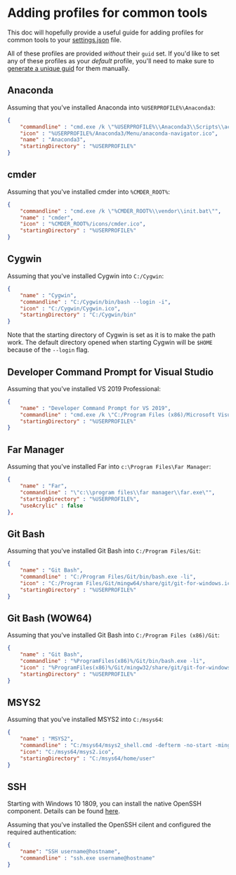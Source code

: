 # Adding profiles for common tools

This doc will hopefully provide a useful guide for adding profiles for common tools to your
[settings.json](https://github.com/microsoft/terminal/blob/master/doc/user-docs/UsingJsonSettings.md)
file.

All of these profiles are provided _without_ their `guid` set. If you'd like to
set any of these profiles as your _default_ profile, you'll need to make sure to
[generate a unique guid](https://www.guidgenerator.com/) for them manually.

## Anaconda

Assuming that you've installed Anaconda into `%USERPROFILE%\Anaconda3`:

```json
{
    "commandline" : "cmd.exe /k \"%USERPROFILE%\\Anaconda3\\Scripts\\activate.bat %USERPROFILE%\\Anaconda3\"",
    "icon" : "%USERPROFILE%/Anaconda3/Menu/anaconda-navigator.ico",
    "name" : "Anaconda3",
    "startingDirectory" : "%USERPROFILE%"
}
```

## cmder

Assuming that you've installed cmder into `%CMDER_ROOT%`:

```json
{
    "commandline" : "cmd.exe /k \"%CMDER_ROOT%\\vendor\\init.bat\"",
    "name" : "cmder",
    "icon" : "%CMDER_ROOT%/icons/cmder.ico",
    "startingDirectory" : "%USERPROFILE%"
}
```

## Cygwin

Assuming that you've installed Cygwin into `C:/Cygwin`:

```json
{
    "name" : "Cygwin",
    "commandline" : "C:/Cygwin/bin/bash --login -i",
    "icon" : "C:/Cygwin/Cygwin.ico",
    "startingDirectory" : "C:/Cygwin/bin"
}
```

Note that the starting directory of Cygwin is set as it is to make the path
work. The default directory opened when starting Cygwin will be `$HOME` because
of the `--login` flag.

## Developer Command Prompt for Visual Studio

Assuming that you've installed VS 2019 Professional:

```json
{
    "name" : "Developer Command Prompt for VS 2019",
    "commandline" : "cmd.exe /k \"C:/Program Files (x86)/Microsoft Visual Studio/2019/Professional/Common7/Tools/VsDevCmd.bat\"",
    "startingDirectory" : "%USERPROFILE%"
}
```

## Far Manager

Assuming that you've installed Far into `c:\Program Files\Far Manager`:

```json
{
    "name" : "Far",
    "commandline" : "\"c:\\program files\\far manager\\far.exe\"",
    "startingDirectory" : "%USERPROFILE%",
    "useAcrylic" : false
},
```

## Git Bash

Assuming that you've installed Git Bash into `C:/Program Files/Git`:

```json
{
    "name" : "Git Bash",
    "commandline" : "C:/Program Files/Git/bin/bash.exe -li",
    "icon" : "C:/Program Files/Git/mingw64/share/git/git-for-windows.ico",
    "startingDirectory" : "%USERPROFILE%"
}
```

## Git Bash (WOW64)

Assuming that you've installed Git Bash into `C:/Program Files (x86)/Git`:

```json
{
    "name" : "Git Bash",
    "commandline" : "%ProgramFiles(x86)%/Git/bin/bash.exe -li",
    "icon" : "%ProgramFiles(x86)%/Git/mingw32/share/git/git-for-windows.ico",
    "startingDirectory" : "%USERPROFILE%"
}
```

## MSYS2

Assuming that you've installed MSYS2 into `C:/msys64`:

```json
{
    "name" : "MSYS2",
    "commandline" : "C:/msys64/msys2_shell.cmd -defterm -no-start -mingw64",
    "icon": "C:/msys64/msys2.ico",
    "startingDirectory" : "C:/msys64/home/user"
}
```

## SSH

Starting with Windows 10 1809, you can install the native OpenSSH component. Details can be found [here](https://docs.microsoft.com/en-us/windows-server/administration/openssh/openssh_install_firstuse).

Assuming that you've installed the OpenSSH cilent and configured the required authentication:

```json
{
    "name": "SSH username@hostname",
    "commandline" : "ssh.exe username@hostname"
}
```

<!-- Adding a tool here? Make sure to add it in alphabetical order! -->
